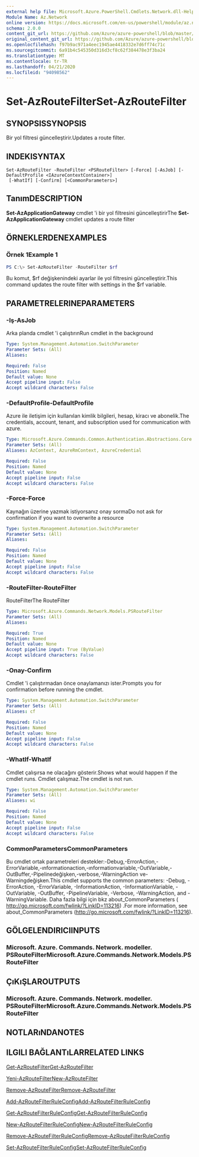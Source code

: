 ```yaml
---
external help file: Microsoft.Azure.PowerShell.Cmdlets.Network.dll-Help.xml
Module Name: Az.Network
online version: https://docs.microsoft.com/en-us/powershell/module/az.network/set-azroutefilter
schema: 2.0.0
content_git_url: https://github.com/Azure/azure-powershell/blob/master/src/Network/Network/help/Set-AzRouteFilter.md
original_content_git_url: https://github.com/Azure/azure-powershell/blob/master/src/Network/Network/help/Set-AzRouteFilter.md
ms.openlocfilehash: f97b9ac971a4eec1945ae4418332e7d6ff74c71c
ms.sourcegitcommit: 6a91b4c545350d316d3cf8c62f384478e3f3ba24
ms.translationtype: MT
ms.contentlocale: tr-TR
ms.lasthandoff: 04/21/2020
ms.locfileid: "94098562"
---
```

# <span data-ttu-id="98b18-101">Set-AzRouteFilter</span><span class="sxs-lookup"><span data-stu-id="98b18-101">Set-AzRouteFilter</span></span>

## <span data-ttu-id="98b18-102">SYNOPSIS</span><span class="sxs-lookup"><span data-stu-id="98b18-102">SYNOPSIS</span></span>
<span data-ttu-id="98b18-103">Bir yol filtresi güncelleştirir.</span><span class="sxs-lookup"><span data-stu-id="98b18-103">Updates a route filter.</span></span>

## <span data-ttu-id="98b18-104">INDEKI</span><span class="sxs-lookup"><span data-stu-id="98b18-104">SYNTAX</span></span>

```
Set-AzRouteFilter -RouteFilter <PSRouteFilter> [-Force] [-AsJob] [-DefaultProfile <IAzureContextContainer>]
 [-WhatIf] [-Confirm] [<CommonParameters>]
```

## <span data-ttu-id="98b18-105">Tanım</span><span class="sxs-lookup"><span data-stu-id="98b18-105">DESCRIPTION</span></span>
<span data-ttu-id="98b18-106">**Set-AzApplicationGateway** cmdlet 'i bir yol filtresini güncelleştirir</span><span class="sxs-lookup"><span data-stu-id="98b18-106">The **Set-AzApplicationGateway** cmdlet updates a route filter</span></span>

## <span data-ttu-id="98b18-107">ÖRNEKLERDEN</span><span class="sxs-lookup"><span data-stu-id="98b18-107">EXAMPLES</span></span>

### <span data-ttu-id="98b18-108">Örnek 1</span><span class="sxs-lookup"><span data-stu-id="98b18-108">Example 1</span></span>
```powershell
PS C:\> Set-AzRouteFilter -RouteFilter $rf
```

<span data-ttu-id="98b18-109">Bu komut, $rf değişkenindeki ayarlar ile yol filtresini güncelleştirir.</span><span class="sxs-lookup"><span data-stu-id="98b18-109">This command updates the route filter with settings in the $rf variable.</span></span>

## <span data-ttu-id="98b18-110">PARAMETRELERINE</span><span class="sxs-lookup"><span data-stu-id="98b18-110">PARAMETERS</span></span>

### <span data-ttu-id="98b18-111">-Iş</span><span class="sxs-lookup"><span data-stu-id="98b18-111">-AsJob</span></span>
<span data-ttu-id="98b18-112">Arka planda cmdlet 'i çalıştırın</span><span class="sxs-lookup"><span data-stu-id="98b18-112">Run cmdlet in the background</span></span>

```yaml
Type: System.Management.Automation.SwitchParameter
Parameter Sets: (All)
Aliases:

Required: False
Position: Named
Default value: None
Accept pipeline input: False
Accept wildcard characters: False
```

### <span data-ttu-id="98b18-113">-DefaultProfile</span><span class="sxs-lookup"><span data-stu-id="98b18-113">-DefaultProfile</span></span>
<span data-ttu-id="98b18-114">Azure ile iletişim için kullanılan kimlik bilgileri, hesap, kiracı ve abonelik.</span><span class="sxs-lookup"><span data-stu-id="98b18-114">The credentials, account, tenant, and subscription used for communication with azure.</span></span>

```yaml
Type: Microsoft.Azure.Commands.Common.Authentication.Abstractions.Core.IAzureContextContainer
Parameter Sets: (All)
Aliases: AzContext, AzureRmContext, AzureCredential

Required: False
Position: Named
Default value: None
Accept pipeline input: False
Accept wildcard characters: False
```

### <span data-ttu-id="98b18-115">-Force</span><span class="sxs-lookup"><span data-stu-id="98b18-115">-Force</span></span>
<span data-ttu-id="98b18-116">Kaynağın üzerine yazmak istiyorsanız onay sorma</span><span class="sxs-lookup"><span data-stu-id="98b18-116">Do not ask for confirmation if you want to overwrite a resource</span></span>

```yaml
Type: System.Management.Automation.SwitchParameter
Parameter Sets: (All)
Aliases:

Required: False
Position: Named
Default value: None
Accept pipeline input: False
Accept wildcard characters: False
```

### <span data-ttu-id="98b18-117">-RouteFilter</span><span class="sxs-lookup"><span data-stu-id="98b18-117">-RouteFilter</span></span>
<span data-ttu-id="98b18-118">RouteFilter</span><span class="sxs-lookup"><span data-stu-id="98b18-118">The RouteFilter</span></span>

```yaml
Type: Microsoft.Azure.Commands.Network.Models.PSRouteFilter
Parameter Sets: (All)
Aliases:

Required: True
Position: Named
Default value: None
Accept pipeline input: True (ByValue)
Accept wildcard characters: False
```

### <span data-ttu-id="98b18-119">-Onay</span><span class="sxs-lookup"><span data-stu-id="98b18-119">-Confirm</span></span>
<span data-ttu-id="98b18-120">Cmdlet 'i çalıştırmadan önce onaylamanızı ister.</span><span class="sxs-lookup"><span data-stu-id="98b18-120">Prompts you for confirmation before running the cmdlet.</span></span>

```yaml
Type: System.Management.Automation.SwitchParameter
Parameter Sets: (All)
Aliases: cf

Required: False
Position: Named
Default value: None
Accept pipeline input: False
Accept wildcard characters: False
```

### <span data-ttu-id="98b18-121">-WhatIf</span><span class="sxs-lookup"><span data-stu-id="98b18-121">-WhatIf</span></span>
<span data-ttu-id="98b18-122">Cmdlet çalışırsa ne olacağını gösterir.</span><span class="sxs-lookup"><span data-stu-id="98b18-122">Shows what would happen if the cmdlet runs.</span></span> <span data-ttu-id="98b18-123">Cmdlet çalışmaz.</span><span class="sxs-lookup"><span data-stu-id="98b18-123">The cmdlet is not run.</span></span>

```yaml
Type: System.Management.Automation.SwitchParameter
Parameter Sets: (All)
Aliases: wi

Required: False
Position: Named
Default value: None
Accept pipeline input: False
Accept wildcard characters: False
```

### <span data-ttu-id="98b18-124">CommonParameters</span><span class="sxs-lookup"><span data-stu-id="98b18-124">CommonParameters</span></span>
<span data-ttu-id="98b18-125">Bu cmdlet ortak parametreleri destekler:-Debug,-ErrorAction,-ErrorVariable,-ınformationaction,-ınformationvariable,-OutVariable,-OutBuffer,-Pipelinedeğişken,-verbose,-WarningAction ve-Warningdeğişken.</span><span class="sxs-lookup"><span data-stu-id="98b18-125">This cmdlet supports the common parameters: -Debug, -ErrorAction, -ErrorVariable, -InformationAction, -InformationVariable, -OutVariable, -OutBuffer, -PipelineVariable, -Verbose, -WarningAction, and -WarningVariable.</span></span> <span data-ttu-id="98b18-126">Daha fazla bilgi için bkz about_CommonParameters ( http://go.microsoft.com/fwlink/?LinkID=113216) .</span><span class="sxs-lookup"><span data-stu-id="98b18-126">For more information, see about_CommonParameters (http://go.microsoft.com/fwlink/?LinkID=113216).</span></span>

## <span data-ttu-id="98b18-127">GÖLGELENDIRICI</span><span class="sxs-lookup"><span data-stu-id="98b18-127">INPUTS</span></span>

### <span data-ttu-id="98b18-128">Microsoft. Azure. Commands. Network. modeller. PSRouteFilter</span><span class="sxs-lookup"><span data-stu-id="98b18-128">Microsoft.Azure.Commands.Network.Models.PSRouteFilter</span></span>

## <span data-ttu-id="98b18-129">ÇıKıŞLAR</span><span class="sxs-lookup"><span data-stu-id="98b18-129">OUTPUTS</span></span>

### <span data-ttu-id="98b18-130">Microsoft. Azure. Commands. Network. modeller. PSRouteFilter</span><span class="sxs-lookup"><span data-stu-id="98b18-130">Microsoft.Azure.Commands.Network.Models.PSRouteFilter</span></span>

## <span data-ttu-id="98b18-131">NOTLARıNDA</span><span class="sxs-lookup"><span data-stu-id="98b18-131">NOTES</span></span>

## <span data-ttu-id="98b18-132">ILGILI BAĞLANTıLAR</span><span class="sxs-lookup"><span data-stu-id="98b18-132">RELATED LINKS</span></span>

[<span data-ttu-id="98b18-133">Get-AzRouteFilter</span><span class="sxs-lookup"><span data-stu-id="98b18-133">Get-AzRouteFilter</span></span>](./Get-AzRouteFilter.md)

[<span data-ttu-id="98b18-134">Yeni-AzRouteFilter</span><span class="sxs-lookup"><span data-stu-id="98b18-134">New-AzRouteFilter</span></span>](./New-AzRouteFilter.md)

[<span data-ttu-id="98b18-135">Remove-AzRouteFilter</span><span class="sxs-lookup"><span data-stu-id="98b18-135">Remove-AzRouteFilter</span></span>](./Remove-AzRouteFilter.md)

[<span data-ttu-id="98b18-136">Add-AzRouteFilterRuleConfig</span><span class="sxs-lookup"><span data-stu-id="98b18-136">Add-AzRouteFilterRuleConfig</span></span>](./Add-AzRouteFilterRuleConfig.md)

[<span data-ttu-id="98b18-137">Get-AzRouteFilterRuleConfig</span><span class="sxs-lookup"><span data-stu-id="98b18-137">Get-AzRouteFilterRuleConfig</span></span>](./Get-AzRouteFilterRuleConfig.md)

[<span data-ttu-id="98b18-138">New-AzRouteFilterRuleConfig</span><span class="sxs-lookup"><span data-stu-id="98b18-138">New-AzRouteFilterRuleConfig</span></span>](./New-AzRouteFilterRuleConfig.md)

[<span data-ttu-id="98b18-139">Remove-AzRouteFilterRuleConfig</span><span class="sxs-lookup"><span data-stu-id="98b18-139">Remove-AzRouteFilterRuleConfig</span></span>](./Remove-AzRouteFilterRuleConfig.md)

[<span data-ttu-id="98b18-140">Set-AzRouteFilterRuleConfig</span><span class="sxs-lookup"><span data-stu-id="98b18-140">Set-AzRouteFilterRuleConfig</span></span>](./Set-AzRouteFilterRuleConfig.md)
